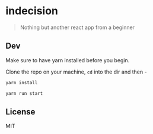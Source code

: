 # indecision
> Nothing but another react app from a beginner

## Dev
Make sure to have yarn installed before you begin.

Clone the repo on your machine, `cd` into the dir and then -

```bash
yarn install

yarn run start
```

## License
MIT
